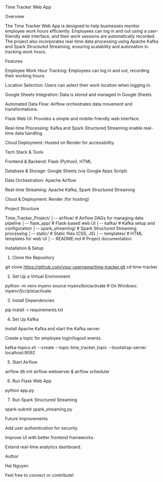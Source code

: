 Time Tracker Web App

Overview

The Time Tracker Web App is designed to help businesses monitor employee work hours efficiently. Employees can log in and out using a user-friendly web interface, and their work sessions are automatically recorded. The project also incorporates real-time data processing using Apache Kafka and Spark Structured Streaming, ensuring scalability and automation in tracking work hours.

Features

Employee Work Hour Tracking: Employees can log in and out, recording their working hours.

Location Selection: Users can select their work location when logging in.

Google Sheets Integration: Data is stored and managed in Google Sheets.

Automated Data Flow: Airflow orchestrates data movement and transformations.

Flask Web UI: Provides a simple and mobile-friendly web interface.

Real-time Processing: Kafka and Spark Structured Streaming enable real-time data handling.

Cloud Deployment: Hosted on Render for accessibility.

Tech Stack & Tools

Frontend & Backend: Flask (Python), HTML

Database & Storage: Google Sheets (via Google Apps Script)

Data Orchestration: Apache Airflow

Real-time Streaming: Apache Kafka, Spark Structured Streaming

Cloud & Deployment: Render (for hosting)

Project Structure

Time_Tracker_Project/
│-- airflow/            # Airflow DAGs for managing data pipeline
│-- flask_app/          # Flask-based web UI
│-- kafka/              # Kafka setup and configuration
│-- spark_streaming/    # Spark Structured Streaming processing
│-- static/             # Static files (CSS, JS)
│-- templates/          # HTML templates for web UI
│-- README.md           # Project documentation

Installation & Setup

1. Clone the Repository

git clone https://github.com/your-username/time-tracker.git
cd time-tracker

2. Set Up a Virtual Environment

python -m venv myenv
source myenv/bin/activate  # On Windows: myenv\Scripts\activate

3. Install Dependencies

pip install -r requirements.txt

4. Set Up Kafka

Install Apache Kafka and start the Kafka server.

Create a topic for employee login/logout events.

kafka-topics.sh --create --topic time_tracker_topic --bootstrap-server localhost:9092

5. Start Airflow

airflow db init
airflow webserver & airflow scheduler

6. Run Flask Web App

python app.py

7. Run Spark Structured Streaming

spark-submit spark_streaming.py

Future Improvements

Add user authentication for security.

Improve UI with better frontend frameworks.

Extend real-time analytics dashboard.

Author

Hai Nguyen

Feel free to connect or contribute!


